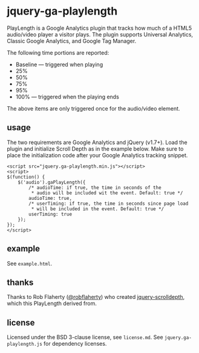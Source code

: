 # jquery-ga-playlength
PlayLength is a Google Analytics plugin that tracks how much of a HTML5 audio/video player a visitor plays. The plugin supports Universal Analytics, Classic Google Analytics, and Google Tag Manager.

The following time portions are reported:  
* Baseline — triggered when playing  
* 25%
* 50%
* 75%
* 95%
* 100% — triggered when the playing ends

The above items are only triggered once for the audio/video element.

## usage
The two requirements are Google Analytics and jQuery (v1.7+). Load the plugin and initialize Scroll Depth as in the example below. Make sure to place the initialization code after your Google Analytics tracking snippet.

	<script src="jquery.ga-playlength.min.js"></script>
	<script>
	$(function() {
		$('audio').gaPlayLength({
			/* audioTime: if true, the time in seconds of the 
			 * audio will be included wit the event. Default: true */
	        audioTime: true,
			/* userTiming: if true, the time in seconds since page load 
			 * will be included in the event. Default: true */
	        userTiming: true
	    });
	});
	</script>


## example
See `example.html`.

## thanks
Thanks to Rob Flaherty ([@robflaherty](https://twitter.com/robflaherty)) who created [jquery-scrolldepth](https://github.com/robflaherty/jquery-scrolldepth), which this PlayLength derived from.

## license
Licensed under the BSD 3-clause license, see `license.md`. See `jquery.ga-playlength.js` for dependency licenses.